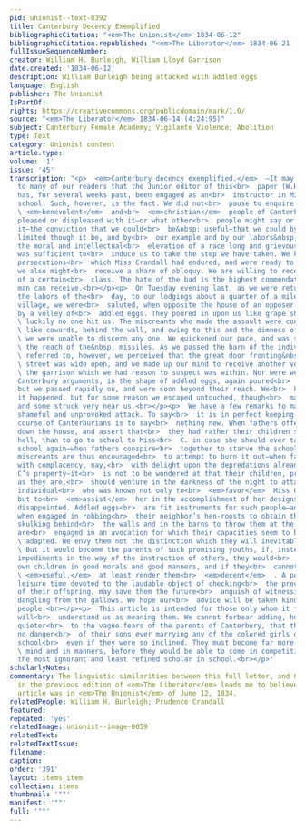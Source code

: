 ```yaml
---
pid: unionist--text-0392
title: Canterbury Decency Exemplified
bibliographicCitation: "<em>The Unionist</em> 1834-06-12"
bibliographicCitation.republished: "<em>The Liberator</em> 1834-06-21 (4:25:100)"
fullIssueSequenceNumber: 
creator: William H. Burleigh, William Lloyd Garrison
date.created: '1834-06-12'
description: William Burleigh being attacked with addled eggs
language: English
publisher: The Unionist
IsPartOf: 
rights: https://creativecommons.org/publicdomain/mark/1.0/
source: "<em>The Liberator</em> 1834-06-14 (4:24:95)"
subject: Canterbury Female Academy; Vigilante Violence; Abolition
type: Text
category: Unionist content
article.type: 
volume: '1'
issue: '45'
transcription: "<p>  <em>Canterbury decency exemplified.</em>  —It may not be known
  to many of our readers that the Junior editor of this<br>  paper (W.H. Burleigh)
  has, for several weeks past, been engaged as an<br>  instructor in Miss Crandall’s
  school. Such, however, is the fact. We did not<br>  pause to enquire whether the<br>
  \ <em>benevolent</em>  and<br>  <em>christian</em>  people of Canterbury would be
  pleased or displeased with it—or what other<br>  people might say or think about
  it—the conviction that we could<br>  be&nbsp; useful—that we could by our influence,
  limited though it be, and by<br>  our example and by our labors&nbsp; assist in
  the moral and intellectual<br>  elevation of a race long and grievously oppressed,
  was sufficient to<br>  induce us to take the step we have taken. We knew the shameful
  persecutions<br>  which Miss Crandall had endured, and were ready to expect that
  we also might<br>  receive a share of obloquy. We are willing to receive the censure
  of a certain<br>  class. The hate of the bad is the highest commendation a good
  man can receive.<br></p><p>  On Tuesday evening last, as we were returning after
  the labors of the<br>  day, to our lodgings about a quarter of a mile south of the
  village, we were<br>  saluted, when opposite the house of an opposer of the school,
  by a volley of<br>  addled eggs. They poured in upon us like grape shot from a seventy-four—but<br>
  \ luckily no one hit us. The miscreants who made the assault were concealed,<br>
  \ like cowards, behind the wall, and owing to this and the dimness of the night,<br>
  \ we were unable to discern any one. We quickened our pace, and was soon beyond<br>
  \ the reach of the&nbsp; missiles. As we passed the barn of the individual above<br>
  \ referred to, however, we perceived that the great door fronting&nbsp; the<br>
  \ street was wide open, and we made up our mind to receive another volley from<br>
  \ the garrison which we had reason to suspect was within. Nor were we<br>  disappointed.
  Canterbury arguments, in the shape of addled eggs, again poured<br>  in upon us;
  but we passed rapidly on, and were soon beyond their reach. We<br>  know not how
  it happened, but for some reason we escaped untouched, though<br>  many were thrown
  and some struck very near us.<br></p><p>  We have a few remarks to make upon this
  shameful and unprovoked attack. To say<br>  it is in perfect keeping with the past
  course of Canterburians is to say<br>  nothing new. When fathers offer to help tear
  down the house, and assert that<br>  they had rather their children should go to
  hell, than to go to school to Miss<br>  C. in case she should ever take a white
  school again—when fathers conspire<br>  together to starve the school out, and reckless
  miscreants are thus encouraged<br>  to attempt to burn it out—when fathers look
  with complacency, nay,<br>  with delight upon the depredations already made on Miss
  C’s property—it<br>  is not to be wondered at that their children, previously depraved
  as they are,<br>  should venture in the darkness of the night to attack an unarmed
  individual<br>  who was known not only to<br>  <em>favor</em>  Miss C’s project,
  but to<br>  <em>assist</em>  her in the accomplishment of her designs. We are not
  disappointed. Addled eggs<br>  are fit instruments for such people—and such people,
  when engaged in robbing<br>  their neighbor’s hen-roosts to obtain them, and afterwards
  skulking behind<br>  the walls and in the barns to throw them at the passer by,
  are<br>  engaged in an avocation for which their capacities seem to be peculiarly<br>
  \ adapted. We envy them not the distinction which they will inevitably acquire.<br>
  \ But it would become the parents of such promising youths, if, instead of<br>  casting
  impediments in the way of the instruction of others, they would<br>  instruct their
  own children in good morals and good manners, and if they<br>  cannot render them<br>
  \ <em>useful,</em>  at least render them<br>  <em>decent</em>  . A portion of their
  leisure time devoted to the laudable object of checking<br>  the precocious depravity
  of their offspring, may save them the future<br>  anguish of witnessing that offspring
  dangling from the gallows. We hope our<br>  advice will be taken kindly by Canterbury
  people.<br></p><p>  This article is intended for those only whom it fits. No others
  will<br>  understand us as meaning them. We cannot forbear adding, however, as a
  quieter<br>  to the vague fears of the parents of Canterbury, that there can be
  no danger<br>  of their sons ever marrying any of the colored girls of Miss C’s
  school<br>  even if they were so inclined. They must become far more refined, in<br>
  \ mind and in manners, before they would be able to come in competition<br>  with
  the most ignorant and least refined scholar in school.<br></p>"
scholarlyNotes: 
commentary: The linguistic similarities between this full letter, and Garrison's summary
  in the previous edition of <em>The Liberator</em> leads me to believe that the full
  article was in <em>The Unionist</em> of June 12, 1834.
relatedPeople: William H. Burleigh; Prudence Crandall
featured: 
repeated: 'yes'
relatedImage: unionist--image-0059
relatedText: 
relatedTextIssue: 
filename: 
caption: 
order: '391'
layout: items_item
collection: items
thumbnail: '""'
manifest: '""'
full: '""'
---
```


